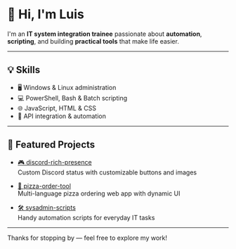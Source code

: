 # 👋 Hi, I'm Luis

I'm an **IT system integration trainee** passionate about **automation**, **scripting**, and building **practical tools** that make life easier.

---

## 💡 Skills

- 🖥️ Windows & Linux administration  
- 💻 PowerShell, Bash & Batch scripting  
- 🌐 JavaScript, HTML & CSS  
- 🤖 API integration & automation  

---

## 🚀 Featured Projects

- [🎮 discord-rich-presence](https://github.com/Luis-0508/discord-rich-presence)  
  Custom Discord status with customizable buttons and images  

- [🍕 pizza-order-tool](https://github.com/Luis-0508/pizza-order-tool)  
  Multi-language pizza ordering web app with dynamic UI  

- [🛠️ sysadmin-scripts](https://github.com/Luis-0508/sysadmin-scripts)  
  Handy automation scripts for everyday IT tasks  

---

Thanks for stopping by — feel free to explore my work!  
